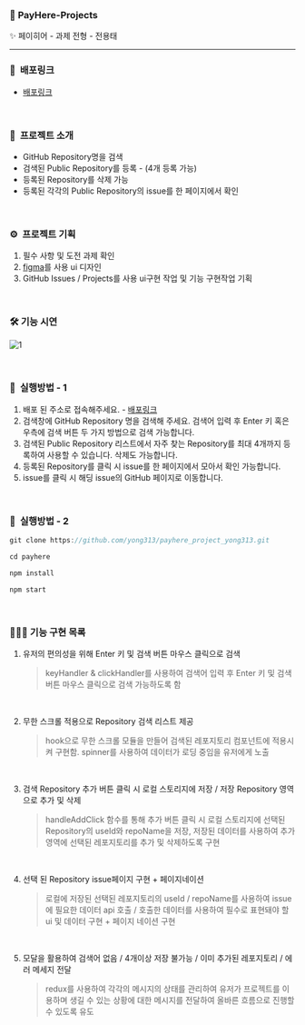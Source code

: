 <br />

### 🎉  ****PayHere-Projects****
✨ 페이히어 - 과제 전형 - 전용태

---

### 🎁  배포링크

- [배포링크](https://625d71ef94cca85745062d6d--euphonious-halva-4e305d.netlify.app/)

<br />

### 💫  프로젝트 소개

- GitHub Repository명을 검색
- 검색된 Public Repository를 등록 - (4개 등록 가능)
- 등록된 Repository를 삭제 가능
- 등록된 각각의 Public Repository의 issue를 한 페이지에서 확인


<br />

### ⚙️  프로젝트 기획

1. 필수 사항 및 도전 과제 확인
2. [figma](https://www.figma.com/file/HV0V03BmPVqzCaerlrr61U/%ED%8E%98%EC%9D%B4%ED%9E%88%EC%96%B4-%2F-%EA%B3%BC%EC%A0%9C%EC%A0%84%ED%98%95-UI?node-id=0%3A1)를 사용 ui 디자인
3. GitHub Issues / Projects를 사용 ui구현 작업 및 기능 구현작업 기획

<br />

### 🛠 기능 시연 

![1](https://user-images.githubusercontent.com/85574104/163825498-05161329-4f0c-4271-839f-e070e84ad7b6.gif)

<br />

### 🔨  실행방법 - 1

1. 배포 된 주소로 접속해주세요. - [배포링크](https://625d71ef94cca85745062d6d--euphonious-halva-4e305d.netlify.app/)
2. 검색창에 GitHub Repository 명을 검색해 주세요. 검색어 입력 후 Enter 키 혹은 우측에 검색 버튼 두 가지 방법으로 검색 가능합니다.
3. 검색된 Public Repository 리스트에서 자주 찾는 Repository를 최대 4개까지 등록하여 사용할 수 있습니다. 삭제도 가능합니다.
4. 등록된 Repository를 클릭 시 issue를 한 페이지에서 모아서 확인 가능합니다.
5. issue를 클릭 시 해딩 issue의 GitHub 페이지로 이동합니다. 

<br />

### 🔧  실행방법 - 2


```jsx
git clone https://github.com/yong313/payhere_project_yong313.git

cd payhere

npm install

npm start
```

<br />

### 👨🏻‍💻 기능 구현 목록

1. 유저의 편의성을 위해 Enter 키 및 검색 버튼 마우스 클릭으로 검색

    >  keyHandler & clickHandler를 사용하여 검색어 입력 후 Enter 키 및 검색 버튼 마우스 클릭으로 검색 가능하도록 함
    
    <br />
    
2. 무한 스크롤 적용으로 Repository 검색 리스트 제공
    
    > hook으로 무한 스크롤 모듈을 만들어 검색된 레포지토리 컴포넌트에 적용시켜 구현함. spinner를 사용하여 데이터가 로딩 중임을 유저에게 노출
        
    <br />
    
3. 검색 Repository 추가 버튼 클릭 시 로컬 스토리지에 저장 / 저장 Repository 영역으로 추가 및 삭제

    > handleAddClick 함수를 통해 추가 버튼 클릭 시 로컬 스토리지에 선택된 Repository의 useId와 repoName을 저장, 저장된 데이터를 사용하여 추가 영역에 선택된 레포지토리를 추가 및 삭제하도록 구현
      
    <br />
    
4. 선택 된 Repository issue페이지 구현 + 페이지네이션
    
    > 로컬에 저장된 선택된 레포지토리의 useId / repoName를 사용하여 issue에 필요한 데이터 api 호출 / 호출한 데이터를 사용하여 필수로 표현돼야 할 ui 및 데이터 구현 + 페이지 네이션 구현  

    <br />
    
5. 모달을 활용하여 검색어 없음 / 4개이상 저장 불가능 / 이미 추가된 레포지토리 / 에러 메세지 전달
    
    > redux를 사용하여 각각의 메시지의 상태를 관리하여 유저가 프로젝트를 이용하며 생길 수 있는 상황에 대한 메시지를 전달하여 올바른 흐름으로 진행할 수 있도록 유도

<br />    

